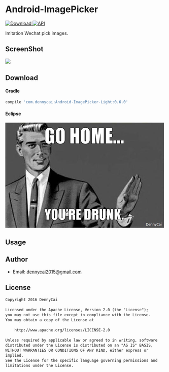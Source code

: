 # Android-ImagePicker
[ ![Download](https://api.bintray.com/packages/dennycai/maven/android-imagepicker-light/images/download.svg) ](https://bintray.com/dennycai/maven/android-imagepicker-light/_latestVersion)
[![API](https://img.shields.io/badge/API-11%2B-brightgreen.svg?style=flat)](https://android-arsenal.com/api?level=11)

Imitation Wechat pick images.

ScreenShot
--
![](https://null)

Download
--
#### Gradle
```groovy
compile 'com.dennycai:Android-ImagePicker-Light:0.6.0'
```
#### Eclipse
![go home](https://github.com/DennyCai/Android-ImagePicker/blob/PickImage-Light/screenshot/drunk.jpg)

Usage
--

Author
--
* Email: dennycai2015@gmail.com

License
--
```
Copyright 2016 DennyCai

Licensed under the Apache License, Version 2.0 (the "License");
you may not use this file except in compliance with the License.
You may obtain a copy of the License at

    http://www.apache.org/licenses/LICENSE-2.0

Unless required by applicable law or agreed to in writing, software
distributed under the License is distributed on an "AS IS" BASIS,
WITHOUT WARRANTIES OR CONDITIONS OF ANY KIND, either express or implied.
See the License for the specific language governing permissions and
limitations under the License.

